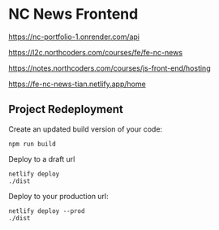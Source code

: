 # NC News Frontend

https://nc-portfolio-1.onrender.com/api

https://l2c.northcoders.com/courses/fe/fe-nc-news

https://notes.northcoders.com/courses/js-front-end/hosting

https://fe-nc-news-tian.netlify.app/home


## Project Redeployment
Create an updated build version of your code:
``` 
npm run build
```

Deploy to a draft url
```
netlify deploy
./dist
```
Deploy to your production url:
```
netlify deploy --prod
./dist
```

<!-- 
Task 1 - CORE: Create a React project and a public repo ✅ Submitted PR ✅

Task 2 - CORE: Enable CORS on BE repo ✅ Submitted PR ✅

Task 3 - CORE: Planning ✅ Submitted PR ✅

Task 4 - CORE: View a list of all articles ✅ Submitted PR ✅

Task 5 - CORE: View an individual article  ✅ Submitted PR ✅

Task 6 - CORE: View a list of comments associated with an article ✅ Submitted PR ✅

Task 7 - CORE: Vote on an article ✅ Submitted PR ✅

Task 8 - CORE: Post a new comment to an existing article ✅ Submitted PR ✅

Task 9 - CORE: Delete comments ✅ Submitted PR ✅

Task 10 - CORE: View a separate page for each topic with a list of related articles ✅ Submitted PR ✅

Task 11 - CORE: Sort articles ✅ Submitted PR ✅

Task 12 - CORE: Error handling ✅ Submitted PR ✅

Task 13 - CORE: Deploy app

Task 14 - CORE: Write a README 
-->